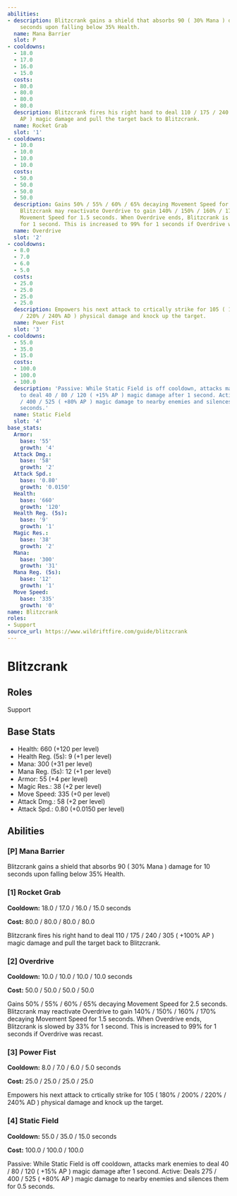 ```yaml
---
abilities:
- description: Blitzcrank gains a shield that absorbs 90 ( 30% Mana ) damage for 10
    seconds upon falling below 35% Health.
  name: Mana Barrier
  slot: P
- cooldowns:
  - 18.0
  - 17.0
  - 16.0
  - 15.0
  costs:
  - 80.0
  - 80.0
  - 80.0
  - 80.0
  description: Blitzcrank fires his right hand to deal 110 / 175 / 240 / 305 ( +100%
    AP ) magic damage and pull the target back to Blitzcrank.
  name: Rocket Grab
  slot: '1'
- cooldowns:
  - 10.0
  - 10.0
  - 10.0
  - 10.0
  costs:
  - 50.0
  - 50.0
  - 50.0
  - 50.0
  description: Gains 50% / 55% / 60% / 65% decaying Movement Speed for 2.5 seconds.
    Blitzcrank may reactivate Overdrive to gain 140% / 150% / 160% / 170% decaying
    Movement Speed for 1.5 seconds. When Overdrive ends, Blitzcrank is slowed by 33%
    for 1 second. This is increased to 99% for 1 seconds if Overdrive was recast.
  name: Overdrive
  slot: '2'
- cooldowns:
  - 8.0
  - 7.0
  - 6.0
  - 5.0
  costs:
  - 25.0
  - 25.0
  - 25.0
  - 25.0
  description: Empowers his next attack to crtically strike for 105 ( 180% / 200%
    / 220% / 240% AD ) physical damage and knock up the target.
  name: Power Fist
  slot: '3'
- cooldowns:
  - 55.0
  - 35.0
  - 15.0
  costs:
  - 100.0
  - 100.0
  - 100.0
  description: 'Passive: While Static Field is off cooldown, attacks mark enemies
    to deal 40 / 80 / 120 ( +15% AP ) magic damage after 1 second. Active: Deals 275
    / 400 / 525 ( +80% AP ) magic damage to nearby enemies and silences them for 0.5
    seconds.'
  name: Static Field
  slot: '4'
base_stats:
  Armor:
    base: '55'
    growth: '4'
  Attack Dmg.:
    base: '58'
    growth: '2'
  Attack Spd.:
    base: '0.80'
    growth: '0.0150'
  Health:
    base: '660'
    growth: '120'
  Health Reg. (5s):
    base: '9'
    growth: '1'
  Magic Res.:
    base: '38'
    growth: '2'
  Mana:
    base: '300'
    growth: '31'
  Mana Reg. (5s):
    base: '12'
    growth: '1'
  Move Speed:
    base: '335'
    growth: '0'
name: Blitzcrank
roles:
- Support
source_url: https://www.wildriftfire.com/guide/blitzcrank
---
```


# Blitzcrank

## Roles

Support

## Base Stats

- Health: 660 (+120 per level)
- Health Reg. (5s): 9 (+1 per level)
- Mana: 300 (+31 per level)
- Mana Reg. (5s): 12 (+1 per level)
- Armor: 55 (+4 per level)
- Magic Res.: 38 (+2 per level)
- Move Speed: 335 (+0 per level)
- Attack Dmg.: 58 (+2 per level)
- Attack Spd.: 0.80 (+0.0150 per level)

## Abilities

### [P] Mana Barrier

Blitzcrank gains a shield that absorbs 90 ( 30% Mana ) damage for 10 seconds upon falling below 35% Health.

### [1] Rocket Grab

**Cooldown:** 18.0 / 17.0 / 16.0 / 15.0 seconds

**Cost:** 80.0 / 80.0 / 80.0 / 80.0

Blitzcrank fires his right hand to deal 110 / 175 / 240 / 305 ( +100% AP ) magic damage and pull the target back to Blitzcrank.

### [2] Overdrive

**Cooldown:** 10.0 / 10.0 / 10.0 / 10.0 seconds

**Cost:** 50.0 / 50.0 / 50.0 / 50.0

Gains 50% / 55% / 60% / 65% decaying Movement Speed for 2.5 seconds. Blitzcrank may reactivate Overdrive to gain 140% / 150% / 160% / 170% decaying Movement Speed for 1.5 seconds. When Overdrive ends, Blitzcrank is slowed by 33% for 1 second. This is increased to 99% for 1 seconds if Overdrive was recast.

### [3] Power Fist

**Cooldown:** 8.0 / 7.0 / 6.0 / 5.0 seconds

**Cost:** 25.0 / 25.0 / 25.0 / 25.0

Empowers his next attack to crtically strike for 105 ( 180% / 200% / 220% / 240% AD ) physical damage and knock up the target.

### [4] Static Field

**Cooldown:** 55.0 / 35.0 / 15.0 seconds

**Cost:** 100.0 / 100.0 / 100.0

Passive: While Static Field is off cooldown, attacks mark enemies to deal 40 / 80 / 120 ( +15% AP ) magic damage after 1 second. Active: Deals 275 / 400 / 525 ( +80% AP ) magic damage to nearby enemies and silences them for 0.5 seconds.

